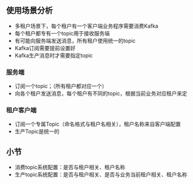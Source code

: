 ## 使用场景分析
- 多租户场景下，每个租户有一个客户端业务程序需要消费Kafka
- 每个租户都专有一个topic用于接收服务端
- 有可能向服务端发送消息，所有租户使用统一的topic
- Kafka订阅需要提前设置好
- Kafka生产消息时才需要指定topic

### 服务端
- 订阅一个topic；（所有租户都对应一个）
- 向各个租户发送消息，每个租户有不同的topic，根据当前业务对应租户来定

### 租户客户端
- 订阅一个专属Topic（命名格式与租户名相关），租户名称来自客户端配置
- 生产Topic是统一的

## 小节
- 消费topic系统配置：是否与租户相关、租户名称
- 生产topic系统配置：是否与租户相关、是否与业务当前租户相关、租户名称